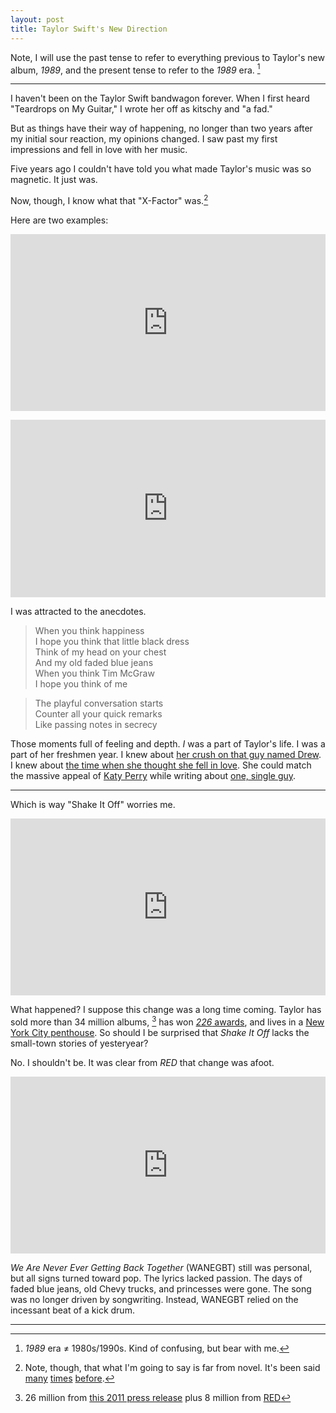 ```yaml
---
layout: post
title: Taylor Swift's New Direction
---
```


Note, I will use the past tense to refer to everything previous to Taylor's new album, *1989*, and the present tense to refer to the *1989* era. [^1]

<hr>

I haven't been on the Taylor Swift bandwagon forever. When I first heard "Teardrops on My Guitar," I wrote her off as kitschy and "a fad."

But as things have their way of happening, no longer than two years after my initial sour reaction, my opinions changed. I saw past my first impressions and fell in love with her music.

Five years ago I couldn't have told you what made Taylor's music was so magnetic. It just was.

Now, though, I know what that "X-Factor" was.[^2]

Here are two examples:

<p><style>.embed-container { position: relative; padding-bottom: 56.25%; height: 0; overflow: hidden; max-width: 100%; height: auto; } .embed-container iframe, .embed-container object, .embed-container embed { position: absolute; top: 0; left: 0; width: 100%; height: 100%; }</style><div class='embed-container'><iframe src='http://www.youtube.com/embed/GkD20ajVxnY?start=63&amp;end=83' frameborder='0' allowfullscreen></iframe></div></p>
<p><style>.embed-container { position: relative; padding-bottom: 56.25%; height: 0; overflow: hidden; max-width: 100%; height: auto; } .embed-container iframe, .embed-container object, .embed-container embed { position: absolute; top: 0; left: 0; width: 100%; height: 100%; }</style><div class='embed-container'><iframe src='http://www.youtube.com/embed/QSMOcaZlMUI?start=46&amp;end=70' frameborder='0' allowfullscreen></iframe></div></p>

I was attracted to the anecdotes.

>When you think happiness <br>
>I hope you think that little black dress <br>
>Think of my head on your chest <br>
>And my old faded blue jeans <br>
>When you think Tim McGraw <br>
>I hope you think of me

>The playful conversation starts <br>
>Counter all your quick remarks <br>
>Like passing notes in secrecy

Those moments full of feeling and depth. *I* was a part of Taylor's life. I was a part of her freshmen year. I knew about [her crush on that guy named Drew][freshman crush]. I knew about [the time when she thought she fell in love][fifteen song]. She could match the massive appeal of [Katy Perry](https://www.youtube.com/watch?v=F57P9C4SAW4) while writing about [one, single guy](https://www.youtube.com/watch?v=Y28pUGkk9vc).

<hr>

Which is way "Shake It Off" worries me.

<style>.embed-container { position: relative; padding-bottom: 56.25%; height: 0; overflow: hidden; max-width: 100%; height: auto; } .embed-container iframe, .embed-container object, .embed-container embed { position: absolute; top: 0; left: 0; width: 100%; height: 100%; }</style><div class='embed-container'><iframe src='http://www.youtube.com/embed/nfWlot6h_JM?start=16&amp;end=40' frameborder='0' allowfullscreen></iframe></div>

What happened? I suppose this change was a long time coming. Taylor has sold more than 34 million albums, [^3] has won [*226* awards][Taylor Swift awards list], and lives in a [New York City penthouse][]. So should I be surprised that *Shake It Off* lacks the small-town stories of yesteryear?

No. I shouldn't be. It was clear from *RED* that change was afoot.

<style>.embed-container { position: relative; padding-bottom: 56.25%; height: 0; overflow: hidden; max-width: 100%; height: auto; } .embed-container iframe, .embed-container object, .embed-container embed { position: absolute; top: 0; left: 0; width: 100%; height: 100%; }</style><div class='embed-container'><iframe src='http://www.youtube.com/embed/WA4iX5D9Z64?start=21&amp;end=40' frameborder='0' allowfullscreen></iframe></div>

*We Are Never Ever Getting Back Together* (WANEGBT) still was personal, but all signs turned toward pop. The lyrics lacked passion. The days of faded blue jeans, old Chevy trucks, and princesses were gone. The song was no longer driven by songwriting. Instead, WANEGBT relied on the incessant beat of a kick drum.

<hr>

[^1]: *1989* era ≠ 1980s/1990s. Kind of confusing, but bear with me.

[^2]: Note, though, that what I'm going to say is far from novel. It's been said [many][] [times][] [before][].

[^3]: 26 million from [this 2011 press release][Big Machine press release] plus 8 million from [RED][RED album sales]

[many]: http://oneweekoneband.tumblr.com/post/56894134244/tim-mcgraw-taylor-swift-i-spent-my

[times]: http://www.nytimes.com/2008/11/09/arts/music/09cara.html

[before]: http://www.nytimes.com/2009/08/29/arts/music/29swift.html

[freshman crush]: www.youtube.com/watch?v=xKCek6_dB0M

[fifteen song]: https://www.youtube.com/watch?v=Pb-K2tXWK4w

[Big Machine press release]: http://www.prnewswire.com/news-releases/taylor-swift-tops-20-million-in-record-sales-118987324.html

[RED album sales]: http://en.wikipedia.org/wiki/Red_(Taylor_Swift_album)

[Taylor Swift awards list]: http://en.wikipedia.org/wiki/List_of_awards_and_nominations_received_by_Taylor_Swift

[New York City penthouse]: http://en.wikipedia.org/wiki/Taylor_Swift#Wealth
